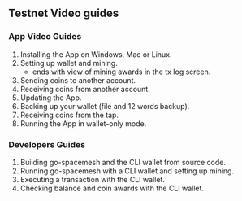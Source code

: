 ## Testnet Video guides

### App Video Guides
1. Installing the App on Windows, Mac or Linux.
2. Setting up wallet and mining.
    - ends with view of mining awards in the tx log screen.
3. Sending coins to another account.
4. Receiving coins from another account.
5. Updating the App.
6. Backing up your wallet (file and 12 words backup).
7. Receiving coins from the tap.
8. Running the App in wallet-only mode.

### Developers Guides
1. Building go-spacemesh and the CLI wallet from source code.
2. Running go-spacemesh with a CLI wallet and setting up mining.
3. Executing a transaction with the CLI wallet.
4. Checking balance and coin awards with the CLI wallet.
